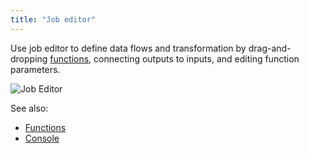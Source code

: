 ```yaml
---
title: "Job editor"
---
```


Use job editor to define data flows and transformation by drag-and-dropping
[functions](../datagrok/concepts/functions/functions.md), connecting outputs to inputs, and editing function parameters.

![Job Editor](../uploads/features/recipe-editor.png "Job Editor")

See also:

* [Functions](../datagrok/concepts/functions/functions.md)
* [Console](../datagrok/navigation/panels/panels.md#console)
